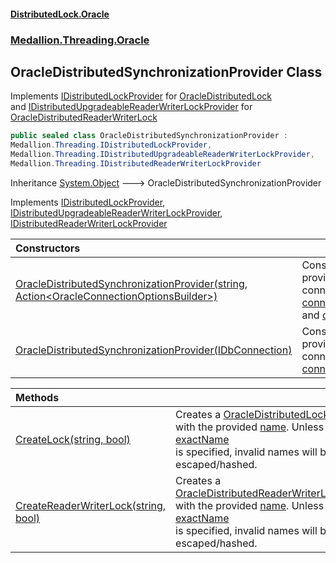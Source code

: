 #### [DistributedLock.Oracle](README.md 'README')
### [Medallion.Threading.Oracle](Medallion.Threading.Oracle.md 'Medallion.Threading.Oracle')

## OracleDistributedSynchronizationProvider Class

Implements [IDistributedLockProvider](https://github.com/madelson/DistributedLock/tree/default-documentation/docs/api/DistributedLock.Core/IDistributedLockProvider.md 'Medallion.Threading.IDistributedLockProvider') for [OracleDistributedLock](OracleDistributedLock.md 'Medallion.Threading.Oracle.OracleDistributedLock')  
and [IDistributedUpgradeableReaderWriterLockProvider](https://github.com/madelson/DistributedLock/tree/default-documentation/docs/api/DistributedLock.Core/IDistributedUpgradeableReaderWriterLockProvider.md 'Medallion.Threading.IDistributedUpgradeableReaderWriterLockProvider') for [OracleDistributedReaderWriterLock](OracleDistributedReaderWriterLock.md 'Medallion.Threading.Oracle.OracleDistributedReaderWriterLock')

```csharp
public sealed class OracleDistributedSynchronizationProvider :
Medallion.Threading.IDistributedLockProvider,
Medallion.Threading.IDistributedUpgradeableReaderWriterLockProvider,
Medallion.Threading.IDistributedReaderWriterLockProvider
```

Inheritance [System.Object](https://docs.microsoft.com/en-us/dotnet/api/System.Object 'System.Object') &#129106; OracleDistributedSynchronizationProvider

Implements [IDistributedLockProvider](https://github.com/madelson/DistributedLock/tree/default-documentation/docs/api/DistributedLock.Core/IDistributedLockProvider.md 'Medallion.Threading.IDistributedLockProvider'), [IDistributedUpgradeableReaderWriterLockProvider](https://github.com/madelson/DistributedLock/tree/default-documentation/docs/api/DistributedLock.Core/IDistributedUpgradeableReaderWriterLockProvider.md 'Medallion.Threading.IDistributedUpgradeableReaderWriterLockProvider'), [IDistributedReaderWriterLockProvider](https://github.com/madelson/DistributedLock/tree/default-documentation/docs/api/DistributedLock.Core/IDistributedReaderWriterLockProvider.md 'Medallion.Threading.IDistributedReaderWriterLockProvider')

| Constructors | |
| :--- | :--- |
| [OracleDistributedSynchronizationProvider(string, Action&lt;OracleConnectionOptionsBuilder&gt;)](OracleDistributedSynchronizationProvider..ctor.Vs3QzXeKG/WYsARra1TfMA.md 'Medallion.Threading.Oracle.OracleDistributedSynchronizationProvider.OracleDistributedSynchronizationProvider(string, System.Action<Medallion.Threading.Oracle.OracleConnectionOptionsBuilder>)') | Constructs a provider that connects with [connectionString](OracleDistributedSynchronizationProvider..ctor.Vs3QzXeKG/WYsARra1TfMA.md#Medallion.Threading.Oracle.OracleDistributedSynchronizationProvider.OracleDistributedSynchronizationProvider(string,System.Action_Medallion.Threading.Oracle.OracleConnectionOptionsBuilder_).connectionString 'Medallion.Threading.Oracle.OracleDistributedSynchronizationProvider.OracleDistributedSynchronizationProvider(string, System.Action<Medallion.Threading.Oracle.OracleConnectionOptionsBuilder>).connectionString') and [options](OracleDistributedSynchronizationProvider..ctor.Vs3QzXeKG/WYsARra1TfMA.md#Medallion.Threading.Oracle.OracleDistributedSynchronizationProvider.OracleDistributedSynchronizationProvider(string,System.Action_Medallion.Threading.Oracle.OracleConnectionOptionsBuilder_).options 'Medallion.Threading.Oracle.OracleDistributedSynchronizationProvider.OracleDistributedSynchronizationProvider(string, System.Action<Medallion.Threading.Oracle.OracleConnectionOptionsBuilder>).options'). |
| [OracleDistributedSynchronizationProvider(IDbConnection)](OracleDistributedSynchronizationProvider..ctor.piz12qaqFtocRjH6VWNIGQ.md 'Medallion.Threading.Oracle.OracleDistributedSynchronizationProvider.OracleDistributedSynchronizationProvider(System.Data.IDbConnection)') | Constructs a provider that connects with [connection](OracleDistributedSynchronizationProvider..ctor.piz12qaqFtocRjH6VWNIGQ.md#Medallion.Threading.Oracle.OracleDistributedSynchronizationProvider.OracleDistributedSynchronizationProvider(System.Data.IDbConnection).connection 'Medallion.Threading.Oracle.OracleDistributedSynchronizationProvider.OracleDistributedSynchronizationProvider(System.Data.IDbConnection).connection'). |

| Methods | |
| :--- | :--- |
| [CreateLock(string, bool)](OracleDistributedSynchronizationProvider.CreateLock.7wcJ5e/hOrfQ/3Ylf2MDrw.md 'Medallion.Threading.Oracle.OracleDistributedSynchronizationProvider.CreateLock(string, bool)') | Creates a [OracleDistributedLock](OracleDistributedLock.md 'Medallion.Threading.Oracle.OracleDistributedLock') with the provided [name](OracleDistributedSynchronizationProvider.CreateLock.7wcJ5e/hOrfQ/3Ylf2MDrw.md#Medallion.Threading.Oracle.OracleDistributedSynchronizationProvider.CreateLock(string,bool).name 'Medallion.Threading.Oracle.OracleDistributedSynchronizationProvider.CreateLock(string, bool).name'). Unless [exactName](OracleDistributedSynchronizationProvider.CreateLock.7wcJ5e/hOrfQ/3Ylf2MDrw.md#Medallion.Threading.Oracle.OracleDistributedSynchronizationProvider.CreateLock(string,bool).exactName 'Medallion.Threading.Oracle.OracleDistributedSynchronizationProvider.CreateLock(string, bool).exactName') <br/>is specified, invalid names will be escaped/hashed. |
| [CreateReaderWriterLock(string, bool)](OracleDistributedSynchronizationProvider.CreateReaderWriterLock.c5P1XG9aduRCEZMRz2ynkQ.md 'Medallion.Threading.Oracle.OracleDistributedSynchronizationProvider.CreateReaderWriterLock(string, bool)') | Creates a [OracleDistributedReaderWriterLock](OracleDistributedReaderWriterLock.md 'Medallion.Threading.Oracle.OracleDistributedReaderWriterLock') with the provided [name](OracleDistributedSynchronizationProvider.CreateReaderWriterLock.c5P1XG9aduRCEZMRz2ynkQ.md#Medallion.Threading.Oracle.OracleDistributedSynchronizationProvider.CreateReaderWriterLock(string,bool).name 'Medallion.Threading.Oracle.OracleDistributedSynchronizationProvider.CreateReaderWriterLock(string, bool).name'). Unless [exactName](OracleDistributedSynchronizationProvider.CreateReaderWriterLock.c5P1XG9aduRCEZMRz2ynkQ.md#Medallion.Threading.Oracle.OracleDistributedSynchronizationProvider.CreateReaderWriterLock(string,bool).exactName 'Medallion.Threading.Oracle.OracleDistributedSynchronizationProvider.CreateReaderWriterLock(string, bool).exactName') <br/>is specified, invalid names will be escaped/hashed. |
